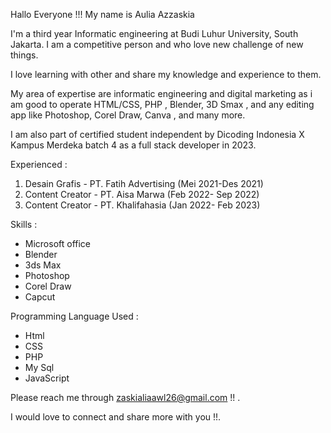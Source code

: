 Hallo Everyone !!!
My name is Aulia Azzaskia

I'm a third year Informatic engineering at Budi Luhur University, South Jakarta. I am a competitive person and who love new challenge of new things.

I love learning with other and share my knowledge and experience to them.

My area of expertise are informatic engineering and digital marketing as i am good to operate HTML/CSS, PHP , Blender, 3D Smax , and any editing app like Photoshop, Corel Draw, Canva , and many more.

I am also part of certified student independent by Dicoding Indonesia X Kampus Merdeka batch 4 as a full stack developer in 2023.

Experienced :
1. Desain Grafis - PT. Fatih Advertising
(Mei 2021-Des 2021)
2. Content Creator - PT. Aisa Marwa (Feb 2022- Sep 2022)
3. Content Creator - PT. Khalifahasia (Jan 2022- Feb 2023)

Skills :
 - Microsoft office
 - Blender
 - 3ds Max
 - Photoshop
 - Corel Draw
 - Capcut

Programming Language Used :
 - Html
 - CSS
 - PHP
 - My Sql
- JavaScript 

Please reach me through zaskialiaawl26@gmail.com !! .

I would love to connect and share more with you !!.

